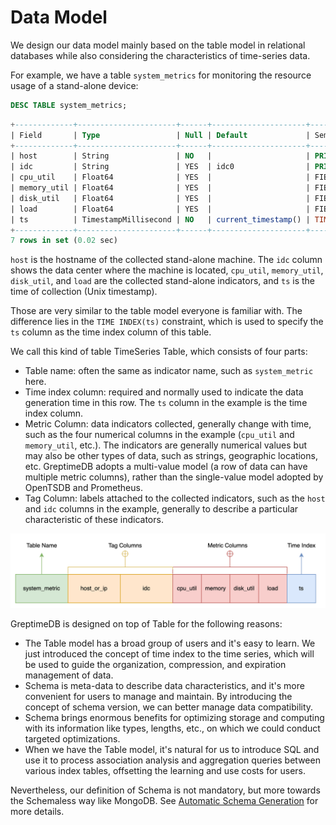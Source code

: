 # Data Model

We design our data model mainly based on the table model in relational databases while also considering the characteristics of time-series data.

For example, we have a table `system_metrics` for monitoring the resource usage of a stand-alone device:

```sql
DESC TABLE system_metrics;
```

```sql
+-------------+----------------------+------+---------------------+---------------+
| Field       | Type                 | Null | Default             | Semantic Type |
+-------------+----------------------+------+---------------------+---------------+
| host        | String               | NO   |                     | PRIMARY KEY   |
| idc         | String               | YES  | idc0                | PRIMARY KEY   |
| cpu_util    | Float64              | YES  |                     | FIELD         |
| memory_util | Float64              | YES  |                     | FIELD         |
| disk_util   | Float64              | YES  |                     | FIELD         |
| load        | Float64              | YES  |                     | FIELD         |
| ts          | TimestampMillisecond | NO   | current_timestamp() | TIME INDEX    |
+-------------+----------------------+------+---------------------+---------------+
7 rows in set (0.02 sec)
```


`host` is the hostname of the collected stand-alone machine. The `idc` column shows the data center where the machine is located, `cpu_util`, `memory_util`, `disk_util`, and `load` are the collected stand-alone indicators, and `ts` is the time of collection (Unix timestamp).

Those are very similar to the table model everyone is familiar with. The difference lies in the `TIME INDEX(ts)` constraint, which is used to specify the `ts` column as the time index column of this table.

We call this kind of table TimeSeries Table, which consists of four parts:

- Table name: often the same as indicator name, such as `system_metric` here.
- Time index column: required and normally used to indicate the data generation time in this row. The `ts` column in the example is the time index column.
- Metric Column: data indicators collected, generally change with time, such as the four numerical columns in the example (`cpu_util` and `memory_util`, etc.). The indicators are generally numerical values but may also be other types of data, such as strings, geographic locations, etc. GreptimeDB adopts a multi-value model (a row of data can have multiple metric columns), rather than the single-value model adopted by OpenTSDB and Prometheus.
- Tag Column: labels attached to the collected indicators, such as the `host` and `idc` columns in the example, generally to describe a particular characteristic of these indicators.


![time-series-table-model](../../public/time-series-table-model.png)

GreptimeDB is designed on top of Table for the following reasons:

- The Table model has a broad group of users and it's easy to learn. We just introduced the concept of time index to the time series, which will be used to guide the organization, compression, and expiration management of data.
- Schema is meta-data to describe data characteristics, and it's more convenient for users to manage and maintain. By introducing the concept of schema version, we can better manage data compatibility.
- Schema brings enormous benefits for optimizing storage and computing with its information like types, lengths, etc., on which we could conduct targeted optimizations.
- When we have the Table model, it's natural for us to introduce SQL and use it to process association analysis and aggregation queries between various index tables, offsetting the learning and use costs for users.

Nevertheless, our definition of Schema is not mandatory, but more towards the Schemaless way like MongoDB. See [Automatic Schema Generation](../write-data.md#automatic-schema-generation) for more details.
